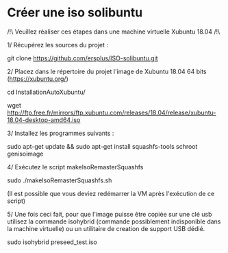 # Créer une iso solibuntu

/!\ Veuillez réaliser ces étapes dans une machine virtuelle Xubuntu 18.04 /!\

1/ Récupérez les sources du projet :

git clone https://github.com/ersplus/ISO-solibuntu.git

2/ Placez dans le répertoire du projet l'image de Xubuntu 18.04 64 bits (https://xubuntu.org/)

cd InstallationAutoXubuntu/

wget http://ftp.free.fr/mirrors/ftp.xubuntu.com/releases/18.04/release/xubuntu-18.04-desktop-amd64.iso

3/ Installez les programmes suivants :

sudo apt-get update && sudo apt-get install squashfs-tools schroot genisoimage

4/ Exécutez le script makeIsoRemasterSquashfs

sudo ./makeIsoRemasterSquashfs.sh

(Il est possible que vous deviez redémarrer la VM après l'exécution de ce script)

5/ Une fois ceci fait, pour que l'image puisse être copiée sur une clé usb utilisez la commande isohybrid (commande possiblement indisponible dans la machine virtuelle) ou un utilitaire de creation de support USB dédié.

sudo isohybrid preseed_test.iso
